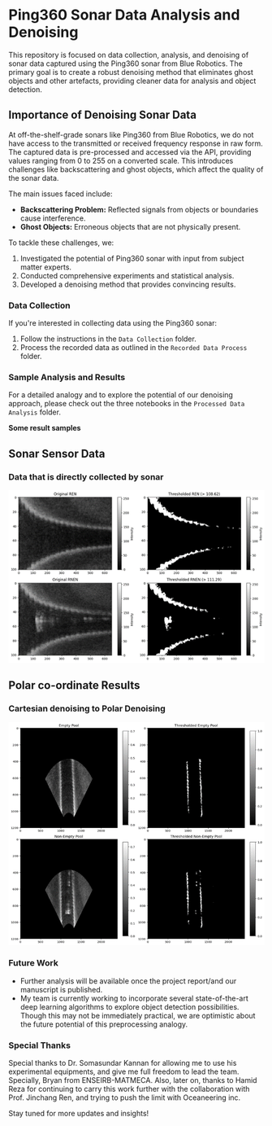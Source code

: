 # Ping360 Sonar Data Analysis and Denoising
This repository is focused on data collection, analysis, and denoising of sonar data captured using the Ping360 sonar from Blue Robotics. The primary goal is to create a robust denoising method that eliminates ghost objects and other artefacts, providing cleaner data for analysis and object detection.

## Importance of Denoising Sonar Data
At off-the-shelf-grade sonars like Ping360 from Blue Robotics, we do not have access to the transmitted or received frequency response in raw form. The captured data is pre-processed and accessed via the API, providing values ranging from 0 to 255 on a converted scale. This introduces challenges like backscattering and ghost objects, which affect the quality of the sonar data. 

The main issues faced include:
- **Backscattering Problem:** Reflected signals from objects or boundaries cause interference.
- **Ghost Objects:** Erroneous objects that are not physically present.

To tackle these challenges, we:
1. Investigated the potential of Ping360 sonar with input from subject matter experts.
2. Conducted comprehensive experiments and statistical analysis.
3. Developed a denoising method that provides convincing results.

### Data Collection
If you're interested in collecting data using the Ping360 sonar:
1. Follow the instructions in the `Data Collection` folder.
2. Process the recorded data as outlined in the `Recorded Data Process` folder.

### Sample Analysis and Results
For a detailed analogy and to explore the potential of our denoising approach, please check out the three notebooks in the `Processed Data Analysis` folder.

**Some result samples**

## Sonar Sensor Data
### Data that is directly collected by sonar
![Data that is directly collected by sonar](./Result/Picture1.png)

## Polar co-ordinate Results
### Cartesian denoising to Polar Denoising
![Cartesian denoising to Polar Denoising](./Result/Picture2.png)

### Future Work
- Further analysis will be available once the project report/and our manuscript is published.
- My team is currently working to incorporate several state-of-the-art deep learning algorithms to explore object detection possibilities. Though this may not be immediately practical, we are optimistic about the future potential of this preprocessing analogy.


### Special Thanks
Special thanks to Dr. Somasundar Kannan for allowing me to use his experimental equipments, and give me full freedom to lead the team. Specially, Bryan from ENSEIRB-MATMECA. Also, later on, thanks to Hamid Reza for continuing to carry this work further with the collaboration with Prof. Jinchang Ren, and trying to push the limit with Oceaneering inc.

Stay tuned for more updates and insights!
